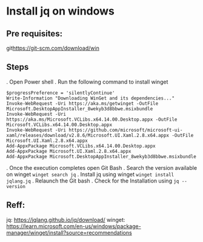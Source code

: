 # Install jq on windows
## Pre requisites:
git<https://git-scm.com/download/win>

## Steps
  . Open Power shell
  . Run the following command to install winget
```
$progressPreference = 'silentlyContinue'
Write-Information "Downloading WinGet and its dependencies..."
Invoke-WebRequest -Uri https://aka.ms/getwinget -OutFile Microsoft.DesktopAppInstaller_8wekyb3d8bbwe.msixbundle
Invoke-WebRequest -Uri https://aka.ms/Microsoft.VCLibs.x64.14.00.Desktop.appx -OutFile Microsoft.VCLibs.x64.14.00.Desktop.appx
Invoke-WebRequest -Uri https://github.com/microsoft/microsoft-ui-xaml/releases/download/v2.8.6/Microsoft.UI.Xaml.2.8.x64.appx -OutFile Microsoft.UI.Xaml.2.8.x64.appx
Add-AppxPackage Microsoft.VCLibs.x64.14.00.Desktop.appx
Add-AppxPackage Microsoft.UI.Xaml.2.8.x64.appx
Add-AppxPackage Microsoft.DesktopAppInstaller_8wekyb3d8bbwe.msixbundle
```
  . Once the execution completes open Git Bash
  . Search the version available on winget  ` winget search jq `
  . Install jq using winget ` winget install jqlang.jq `
  . Relaunch the Git bash 
  . Check for the Installation using  ` jq --version `

## Reff: 
  jq: https://jqlang.github.io/jq/download/
  winget: https://learn.microsoft.com/en-us/windows/package-manager/winget/install?source=recommendations

